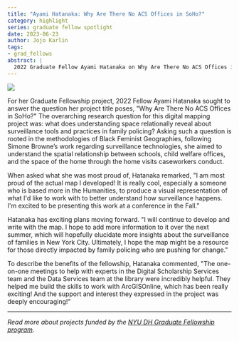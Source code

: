 ```yaml
---
title: "Ayami Hatanaka: Why Are There No ACS Offices in SoHo?"
category: highlight
series: graduate fellow spotlight
date: 2023-06-23
author: Jojo Karlin
tags:
- grad_fellows
abstract: |
  2022 Graduate Fellow Ayami Hatanaka on Why Are There No ACS Offices in SoHo?
---
```


![](image)

For her Graduate Fellowship project, 2022 Fellow Ayami Hatanaka sought to answer the question her project title poses, "Why Are There No ACS Offices in SoHo?" The overarching research question for this digital mapping project was: what does understanding space relationally reveal about surveillance tools and practices in family policing? Asking such a question is rooted in the methodologies of Black Feminist Geographies, following Simone Browne’s work regarding surveillance technologies, she aimed to understand the spatial relationship between schools, child welfare offices, and the space of the home through the home visits caseworkers conduct. 

When asked what she was most proud of, Hatanaka remarked, "I am most proud of the actual map I developed! It is really cool, especially a someone who is based more in the Humanities, to produce a visual representation of what I'd like to work with to better understand how surveillance happens. I'm excited to be presenting this work at a conference in the Fall."

Hatanaka has exciting plans moving forward. "I will continue to develop and write with the map. I hope to add more information to it over the next summer, which will hopefully elucidate more insights about the surveillance of families in New York City. Ultimately, I hope the map might be a resource for those directly impacted by family policing who are pushing for change."

To describe the benefits of the fellowship, Hatanaka commented, "The one-on-one meetings to help with experts in the Digital Scholarship Services team and the Data Services team at the library were incredibly helpful. They helped me build the skills to work with ArcGISOnline, which has been really exciting! And the support and interest they expressed in the project was deeply encouraging!"

---

_Read more about projects funded by the [NYU DH Graduate Fellowship program](http://digitalhumanities.nyu.edu/projects/fellowships/)._